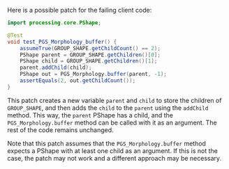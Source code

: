 Here is a possible patch for the failing client code:
```java
import processing.core.PShape;

@Test
void test_PGS_Morphology_buffer() {
    assumeTrue(GROUP_SHAPE.getChildCount() == 2);
    PShape parent = GROUP_SHAPE.getChildren()[0];
    PShape child = GROUP_SHAPE.getChildren()[1];
    parent.addChild(child);
    PShape out = PGS_Morphology.buffer(parent, -1);
    assertEquals(2, out.getChildCount());
}
```
This patch creates a new variable `parent` and `child` to store the children of `GROUP_SHAPE`, and then adds the `child` to the `parent` using the `addChild` method. This way, the `parent` PShape has a child, and the `PGS_Morphology.buffer` method can be called with it as an argument. The rest of the code remains unchanged.

Note that this patch assumes that the `PGS_Morphology.buffer` method expects a PShape with at least one child as an argument. If this is not the case, the patch may not work and a different approach may be necessary.
